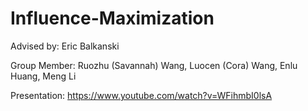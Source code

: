 # Influence-Maximization

Advised by: Eric Balkanski

Group Member: Ruozhu (Savannah) Wang, Luocen (Cora) Wang, Enlu Huang, Meng Li


Presentation: https://www.youtube.com/watch?v=WFihmbI0lsA
